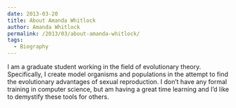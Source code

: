 ```yaml
---
date: 2013-03-20
title: About Amanda Whitlock
author: Amanda Whitlock
permalink: /2013/03/about-amanda-whitlock/
tags:
  - Biography
---
```

I am a graduate student working in the field of evolutionary theory. Specifically, I create model organisms and populations in the attempt to find the evolutionary advantages of sexual reproduction. I don&#8217;t have any formal training in computer science, but am having a great time learning and I&#8217;d like to demystify these tools for others.
